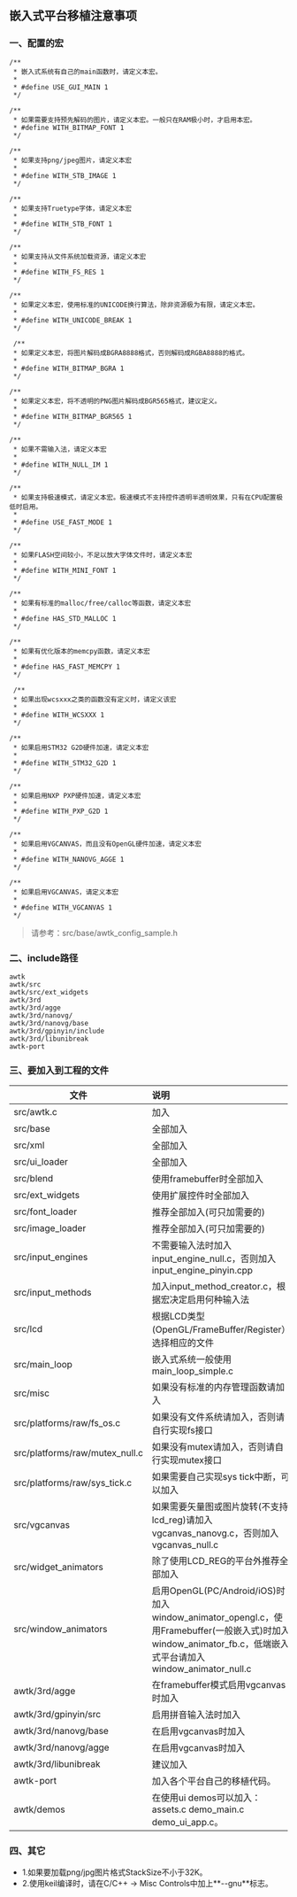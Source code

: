 ## 嵌入式平台移植注意事项

### 一、配置的宏

```
/**
 * 嵌入式系统有自己的main函数时，请定义本宏。
 *
 * #define USE_GUI_MAIN 1
 */

/**
 * 如果需要支持预先解码的图片，请定义本宏。一般只在RAM极小时，才启用本宏。
 * #define WITH_BITMAP_FONT 1
 */

/**
 * 如果支持png/jpeg图片，请定义本宏
 *
 * #define WITH_STB_IMAGE 1
 */

/**
 * 如果支持Truetype字体，请定义本宏
 *
 * #define WITH_STB_FONT 1
 */

/**
 * 如果支持从文件系统加载资源，请定义本宏
 *
 * #define WITH_FS_RES 1
 */

/**
 * 如果定义本宏，使用标准的UNICODE换行算法，除非资源极为有限，请定义本宏。
 *
 * #define WITH_UNICODE_BREAK 1
 */
 
 /**
 * 如果定义本宏，将图片解码成BGRA8888格式，否则解码成RGBA8888的格式。
 *
 * #define WITH_BITMAP_BGRA 1
 */

/**
 * 如果定义本宏，将不透明的PNG图片解码成BGR565格式，建议定义。
 *
 * #define WITH_BITMAP_BGR565 1
 */

/**
 * 如果不需输入法，请定义本宏
 *
 * #define WITH_NULL_IM 1
 */

/**
 * 如果支持极速模式，请定义本宏。极速模式不支持控件透明半透明效果，只有在CPU配置极低时启用。
 *
 * #define USE_FAST_MODE 1
 */

/**
 * 如果FLASH空间较小，不足以放大字体文件时，请定义本宏
 *
 * #define WITH_MINI_FONT 1
 */

/**
 * 如果有标准的malloc/free/calloc等函数，请定义本宏
 *
 * #define HAS_STD_MALLOC 1
 */

/**
 * 如果有优化版本的memcpy函数，请定义本宏
 *
 * #define HAS_FAST_MEMCPY 1
 */
 
 /**
 * 如果出现wcsxxx之类的函数没有定义时，请定义该宏
 *
 * #define WITH_WCSXXX 1
 */

/**
 * 如果启用STM32 G2D硬件加速，请定义本宏
 *
 * #define WITH_STM32_G2D 1
 */

/**
 * 如果启用NXP PXP硬件加速，请定义本宏
 *
 * #define WITH_PXP_G2D 1
 */

/**
 * 如果启用VGCANVAS，而且没有OpenGL硬件加速，请定义本宏
 *
 * #define WITH_NANOVG_AGGE 1
 */

/**
 * 如果启用VGCANVAS，请定义本宏
 *
 * #define WITH_VGCANVAS 1
 */

```

> 请参考：src/base/awtk\_config\_sample.h

### 二、include路径

```
awtk
awtk/src
awtk/src/ext_widgets
awtk/3rd
awtk/3rd/agge
awtk/3rd/nanovg/
awtk/3rd/nanovg/base
awtk/3rd/gpinyin/include
awtk/3rd/libunibreak
awtk-port
```

### 三、要加入到工程的文件

| 文件                        |      说明    | 
|-----------------------------|:-------------|
| src/awtk.c                  | 加入       
| src/base                    | 全部加入
| src/xml                     | 全部加入
| src/ui\_loader              | 全部加入
| src/blend                   | 使用framebuffer时全部加入
| src/ext\_widgets            | 使用扩展控件时全部加入
| src/font\_loader            | 推荐全部加入(可只加需要的)
| src/image\_loader           | 推荐全部加入(可只加需要的)
| src/input\_engines          | 不需要输入法时加入input\_engine\_null.c，否则加入input\_engine\_pinyin.cpp
| src/input\_methods          | 加入input\_method\_creator.c，根据宏决定启用何种输入法
| src/lcd                     | 根据LCD类型(OpenGL/FrameBuffer/Register）选择相应的文件
| src/main\_loop              | 嵌入式系统一般使用main\_loop\_simple.c
| src/misc                    | 如果没有标准的内存管理函数请加入
| src/platforms/raw/fs\_os.c       | 如果没有文件系统请加入，否则请自行实现fs接口
| src/platforms/raw/mutex\_null.c  | 如果没有mutex请加入，否则请自行实现mutex接口
| src/platforms/raw/sys\_tick.c    | 如果需要自己实现sys tick中断，可以加入
| src/vgcanvas                     | 如果需要矢量图或图片旋转(不支持lcd\_reg)请加入vgcanvas\_nanovg.c，否则加入vgcanvas\_null.c
| src/widget\_animators            | 除了使用LCD\_REG的平台外推荐全部加入
| src/window\_animators            | 启用OpenGL(PC/Android/iOS)时加入window\_animator\_opengl.c，使用Framebuffer(一般嵌入式)时加入window\_animator\_fb.c，低端嵌入式平台请加入window\_animator\_null.c
| awtk/3rd/agge                    | 在framebuffer模式启用vgcanvas时加入
| awtk/3rd/gpinyin/src             | 启用拼音输入法时加入
| awtk/3rd/nanovg/base             | 在启用vgcanvas时加入
| awtk/3rd/nanovg/agge             | 在启用vgcanvas时加入
| awtk/3rd/libunibreak             | 建议加入
| awtk-port                        | 加入各个平台自己的移植代码。
| awtk/demos                       | 在使用ui demos可以加入：assets.c demo\_main.c demo\_ui\_app.c。

### 四、其它

* 1.如果要加载png/jpg图片格式StackSize不小于32K。 
* 2.使用keil编译时，请在C/C++ -> Misc Controls中加上**--gnu**标志。


